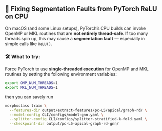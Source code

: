 ## 🧵 Fixing Segmentation Faults from PyTorch ReLU on CPU

On macOS (and some Linux setups), PyTorch’s CPU builds can invoke OpenMP or MKL routines that are **not entirely thread-safe**. If too many threads spin up, this may cause a **segmentation fault** — especially in simple calls like `ReLU()`.

### 🛠️ What to try:

Force PyTorch to use **single-threaded execution** for OpenMP and MKL routines by setting the following environment variables:

```bash
export OMP_NUM_THREADS=1
export MKL_NUM_THREADS=1
```

then you can savely run

```bash
morphoclass train \
  --features-dir output/extract-features/pc-L5/apical/graph-rd/ \
  --model-config CLI/configs/model-gnn.yaml \
  --splitter-config CLI/configs/splitter-stratified-k-fold.yaml \
  --checkpoint-dir output/pc-L5-apical-graph-rd-gnn/
```
